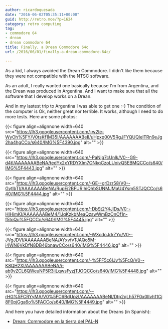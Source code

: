 ```yaml
---
author: ricardoquesada
date: "2016-06-02T05:35:11+00:00"
guid: http://retro.moe/?p=1624
category: retro computing
tag:
- commodore 64
- drean
- drean commodore 64
title: Finally, a Drean Commodore 64c
url: /2016/06/01/finally-a-drean-commodore-64c/

---
```


As a kid, I always avoided the Drean Commodore. I didn't like them because they
were not compatible with the NTSC software.

As an adult, I really wanted one basically because I'm from Argentina, and the
Drean was produced in Argentina. And I want to make sure that all the software
that I develop works on a Drean.

And in my lastest trip to Argentina I was able to get one :-) The condition of
the computer is Ok, neither great nor terrible. It works, although I need to do
more tests. Here are some photos:

{{< figure align=alignnone width=640
src="https://lh3.googleusercontent.com/-w2Ie-WyOh%5FY/V0tsKf1M35I/AAAAAAABeII/uHpxp00V5RgJFYQUQlelTRn9eJg2ha4hgCCo/s640/IMG%5F4390.jpg"
alt="" >}}

{{< figure align=alignnone width=640
src="https://lh3.googleusercontent.com/-PaNig7cUnlk/V0--G9-d4tI/AAAAAAABeNA/tedYx2xYRDYXlm7ONkqCzoLUoivQ5EBMQCCo/s640/IMG%5F4443.jpg"
alt="" >}}

{{< figure align=alignnone width=640
src="https://lh3.googleusercontent.com/-GE--grDzr58/V0--GytlbTI/AAAAAAABeNA/RupEj2BFURIhiQhbSUNMJMaU4Ysm5STJQCCo/s640/IMG%5F4444.jpg"
alt="" >}}

{{< figure align=alignnone width=640
src="https://lh3.googleusercontent.com/-DbSt2Y4JlDs/V0--HIHimKI/AAAAAAABeM4/1JqKzkbMeaQzswWmBzOnOf1n-f5toQu%5FQCCo/s640/IMG%5F4445.jpg"
alt="" >}}

{{< figure align=alignnone width=640
src="https://lh3.googleusercontent.com/-WXcdoJdrZYo/V0--JVgJDVI/AAAAAAABeNA/AYxvfvTJAQo5M-i4WN6VkDfN8DB46bnawCCo/s640/IMG%5F4446.jpg"
alt="" >}}

{{< figure align=alignnone width=640
src="https://lh3.googleusercontent.com/-%5FF5c6IJy%5FcQ/V0--K8QH2XI/AAAAAAABeNA/i-ab9vZCL6QWeuNP5R3iiLqwsFyzjTJOQCCo/s640/IMG%5F4448.jpg"
alt="" >}}

{{< figure align=alignnone width=640
src="https://lh3.googleusercontent.com/--rHG%5FCRYyMA/V0%5FC6BdUpzI/AAAAAAABeNI/Dtp2qLh57F0x0IIvh11Cj8F0pjGga6o%5FACCo/s640/IMG%5F4449.jpg"
alt="" >}}

And here you have detailed information about the Dreans (in Spanish):

- [Drean: Commodore en la tierra del PAL-N](http://www.retrocomputacion.com/e107_plugins/content/content.php?content.12)
